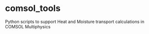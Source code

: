 # comsol_tools
Python scripts to support Heat and Moisture transport calculations in COMSOL Multiphysics
